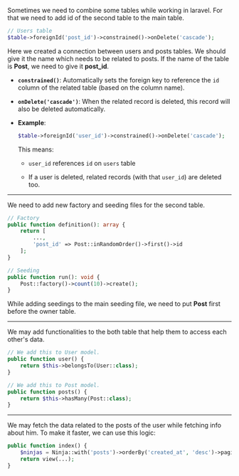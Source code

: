 Sometimes we need to combine some tables while working in laravel. For that we need to add id of the second table to the main table.
```php
// Users table
$table->foreignId('post_id')->constrained()->onDelete('cascade');
```
Here we created a connection between users and posts tables. We should give it the name which needs to be related to posts. If the name of the table is **Post**, we need to give it **post_id**.

- **`constrained()`**: Automatically sets the foreign key to reference the `id` column of the related table (based on the column name).
    
- **`onDelete('cascade')`**: When the related record is deleted, this record will also be deleted automatically.
    
- **Example**:
    
    ```php
    $table->foreignId('user_id')->constrained()->onDelete('cascade');
    ```
    
    This means:
    
    - `user_id` references `id` on `users` table
        
    - If a user is deleted, related records (with that `user_id`) are deleted too.
----
We need to add new factory and seeding files for the second table.
```php
// Factory 
public function definition(): array {
	return [
		...,
		'post_id' => Post::inRandomOrder()->first()->id
	];
}
```

```php
// Seeding
public function run(): void {
	Post::factory()->count(10)->create();
}
```
While adding seedings to the main seeding file, we need to put **Post** first before the owner table.

---
We may add functionalities to the both table that help them to access each other's data.
```php
// We add this to User model.
public function user() {
    return $this->belongsTo(User::class);
}
```

```php
// We add this to Post model.
public function posts() {
    return $this->hasMany(Post::class);
}
```
----
We may fetch the data related to the posts of the user while fetching info about him. To make it faster, we can use this logic:
```php
public function index() {
	$ninjas = Ninja::with('posts')->orderBy('created_at', 'desc')->paginate(10);
    return view(...);
}
```